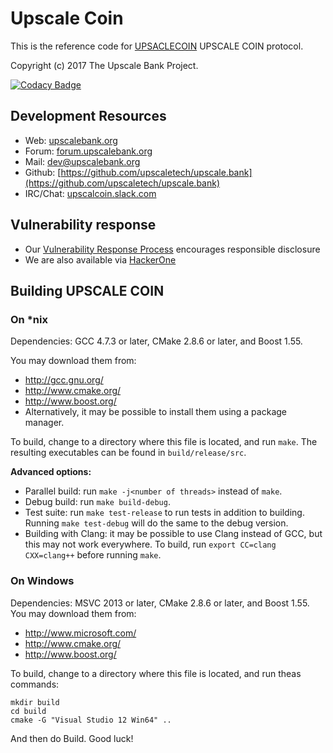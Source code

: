 # Upscale Coin

This is the reference code for [UPSACLECOIN](https://upscalebank.org) UPSCALE COIN protocol.

Copyright (c) 2017 The Upscale Bank Project.

[![Codacy Badge](https://api.codacy.com/project/badge/Grade/4875edfcc7d743e8b86dfaa7ea1f8898)](https://www.codacy.com/app/upscaletech/upscale.bank?utm_source=github.com&amp;utm_medium=referral&amp;utm_content=upscaletech/upscale.bank&amp;utm_campaign=Badge_Grade)


## Development Resources

-  Web: [upscalebank.org](https://upsscalebank.org)
-  Forum: [forum.upscalebank.org](https://forum.upscalebank.org)
-  Mail: [dev@upscalebank.org](mailto:dev@upscalebank.org)
-  Github: [https://github.com/upscaletech/upscale.bank](https://github.com/upscaletech/upscale.bank)
-  IRC/Chat: [upscalcoin.slack.com](https://upscalecoin.slack.com)

## Vulnerability response

- Our [Vulnerability Response Process](https://github.com/upscaltech/meta/blob/master/VULNERABILITY_RESPONSE_PROCESS.md) encourages responsible disclosure
- We are also available via [HackerOne](https://hackerone.com/monero)
 




## Building UPSCALE COIN 

### On *nix

Dependencies: GCC 4.7.3 or later, CMake 2.8.6 or later, and Boost 1.55.

You may download them from:

* http://gcc.gnu.org/
* http://www.cmake.org/
* http://www.boost.org/
* Alternatively, it may be possible to install them using a package manager.

To build, change to a directory where this file is located, and run `make`. The resulting executables can be found in `build/release/src`.

**Advanced options:**

* Parallel build: run `make -j<number of threads>` instead of `make`.
* Debug build: run `make build-debug`.
* Test suite: run `make test-release` to run tests in addition to building. Running `make test-debug` will do the same to the debug version.
* Building with Clang: it may be possible to use Clang instead of GCC, but this may not work everywhere. To build, run `export CC=clang CXX=clang++` before running `make`.

### On Windows
Dependencies: MSVC 2013 or later, CMake 2.8.6 or later, and Boost 1.55. You may download them from:

* http://www.microsoft.com/
* http://www.cmake.org/
* http://www.boost.org/

To build, change to a directory where this file is located, and run theas commands: 
```
mkdir build
cd build
cmake -G "Visual Studio 12 Win64" ..
```

And then do Build.
Good luck!
